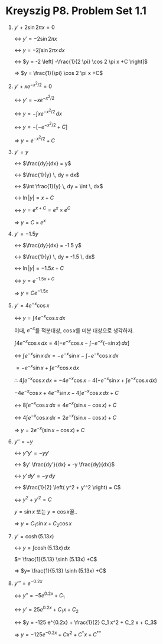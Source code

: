 
# Kreyszig P8. Problem Set 1.1

1. $y' + 2\sin 2\pi x = 0$
    
    ↔ $y' = -2\sin 2 \pi x$
    
    ↔ $y = -2 \int \sin2\pi x \, dx$
    
    ↔ $y = -2 \left[ -\frac{1}{2 \pi} \cos 2 \pi x +C \right]$
    
    ⇒ $y = \frac{1}{\pi} \cos 2 \pi x +C$
    
2. $y' + xe^{-{{x^2 }/2}} = 0$
    
    ↔ $y' =-xe^{-{{x^2}/2}}$
    
    ↔ $y = - \int x e^{-{{x^2}/2}} \, dx$
    
    ↔ $y = - \left[ -e^{-{{x^2}/2}} + C \right]$
    
    ⇒ $y = e^{-{{x^2}/2}} + C$
    
3. $y' = y$
    
    ↔ $\frac{dy}{dx} = y$
    
    ↔ $\frac{1}{y} \, dy = dx$
    
    ↔ $\int \frac{1}{y} \, dy = \int \, dx$
    
    ↔ $\ln |y| = x + C$
    
    ↔ $y = e^{x + C}= e^x \times e^C$
    
    ⇒ $y  = C \times e^x$ 
    
4. $y' = -1.5y$
    
    ↔ $\frac{dy}{dx} = -1.5 y$
    
    ↔ $\frac{1}{y} \, dy = -1.5 \, dx$
    
    ↔ $\ln |y| = -1.5x + C$
    
    ↔ $y = e^{-1.5 x + C}$
    
    ⇒ $y = C e^{-1.5x}$
    
5. $y' = 4e^{-x} \cos x$
    
    ↔ $y = \int 4e^{-x } \cos x \, dx$ 
    
    이때, $e^{-x}$를 적분대상, $\cos x$를 미분 대상으로 생각하자. 
    
    $\int 4 e^{-x} \cos x \, dx = 4 \left[ -e^{-x}\cos x - \int -e^{-x} (-\sin x) \, dx  \right]$
    
    ↔ $\int e^{-x} \sin x \, dx = -e^{-x} \sin x - \int -e^{-x} \cos x \, dx$ 
    
    $= -e^{-x} \sin x + \int e^{-x} \cos x \, dx$  
    
    ∴ $4 \int e^{-x} \cos x \, dx = - 4e^{-x} \cos x -4 \left( -e^{-x} \sin x + \int e^{-x} \cos x \, dx  \right)$
    
    $-4e^{-x} \cos x + 4e^{-x} \sin x - 4 \int e^{-x} \cos x \, dx + C$
    
    ↔ $8 \int e^{-x} \cos x \, dx = 4 e^{-x} \left(\sin x  - \cos x\right) +C$
    
    ↔ $4 \int e^{-x} \cos x \, dx = 2 e^{-x} \left(\sin x  - \cos x\right) +C$
    
    ⇒  $y = 2e^{-x} \left( \sin x - \cos x \right) + C$
    
6. $y'' = -y$
    
    ↔ $y'' y' = -yy'$
    
    ↔ $y' \frac{dy'}{dx} = -y \frac{dy}{dx}$
    
    ↔ $y' \, dy' = - y \, dy$
    
    ↔ $\frac{1}{2} \left( y^2 + y'^2 \right) = C$
    
    ↔ $y^2 + y'^2 = C$
    
    $y = \sin x$ 또는 $y = \cos x$꼴.. 
    
    ⇒ $y = C_1 \sin x + C_2 \cos x$
    
7. $y' = \cosh (5.13x)$
    
    ↔ $y = \int \cosh (5.13x) \, dx$
    
    $= \frac{1}{5.13} \sinh (5.13x) +C$
    
    ⇒ $y= \frac{1}{5.13} \sinh (5.13x) +C$
    
8. $y''' = e^{-0.2x}$
    
    ↔ $y'' = -5 e^{0.2x} + C_1$ 
    
    ↔ $y' = 25e^{0.2x} +  C_1 x + C_2$ 
    
    ↔ $y = -125 e^{0.2x} + \frac{1}{2} C_1 x^2 + C_2 x + C_3$ 
    
    ⇒ $y = -125 e^{-0.2x} + Cx^2 + C^* x + C^{**}$
